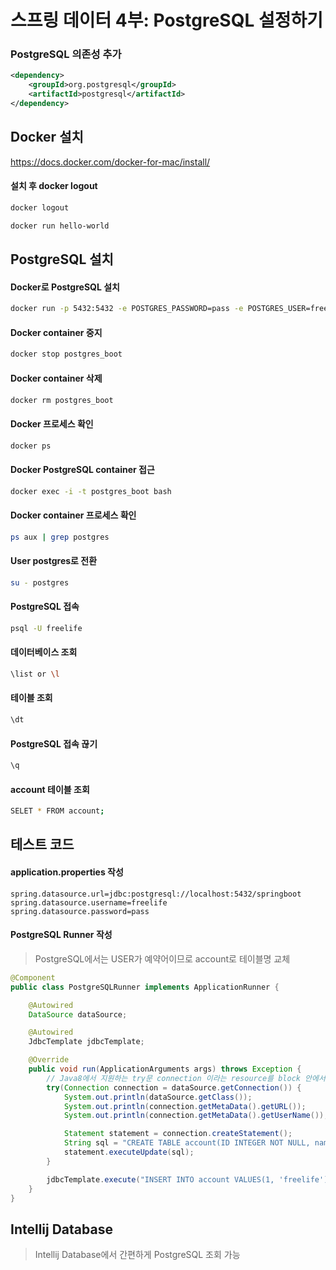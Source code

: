 # 스프링 데이터 4부: PostgreSQL 설정하기
### PostgreSQL 의존성 추가
```xml
<dependency>
    <groupId>org.postgresql</groupId>
    <artifactId>postgresql</artifactId>
</dependency>
```
## Docker 설치
https://docs.docker.com/docker-for-mac/install/
#### 설치 후 docker logout
```bash
docker logout

docker run hello-world
```

## PostgreSQL 설치
#### Docker로 PostgreSQL 설치
```bash
docker run -p 5432:5432 -e POSTGRES_PASSWORD=pass -e POSTGRES_USER=freelife -e POSTGRES_DB=springboot --name postgres_boot -d postgres
```

#### Docker container 중지
```bash
docker stop postgres_boot
```

#### Docker container 삭제
```bash
docker rm postgres_boot
```

#### Docker 프로세스 확인
```bash
docker ps
```

#### Docker PostgreSQL container 접근
```bash
docker exec -i -t postgres_boot bash
```

#### Docker container 프로세스 확인
```bash
ps aux | grep postgres
```

#### User postgres로 전환
```bash
su - postgres
```

#### PostgreSQL 접속
```bash
psql -U freelife  
```

#### 데이터베이스 조회
```bash
\list or \l
```

#### 테이블 조회
```bash
\dt
```

#### PostgreSQL 접속 끊기
```bash
\q
```

#### account 테이블 조회
```bash
SELET * FROM account;
```

## 테스트 코드 
#### application.properties 작성
```
spring.datasource.url=jdbc:postgresql://localhost:5432/springboot
spring.datasource.username=freelife
spring.datasource.password=pass
```

#### PostgreSQL Runner 작성
> PostgreSQL에서는 USER가 예약어이므로 account로 테이블명 교체  
```java
@Component
public class PostgreSQLRunner implements ApplicationRunner {

    @Autowired
    DataSource dataSource;

    @Autowired
    JdbcTemplate jdbcTemplate;

    @Override
    public void run(ApplicationArguments args) throws Exception {
        // Java8에서 지원하는 try문 connection 이라는 resource를 block 안에서 사용하고 무슨 문제가 생기든 정리를 해줌
        try(Connection connection = dataSource.getConnection()) {
            System.out.println(dataSource.getClass());
            System.out.println(connection.getMetaData().getURL());
            System.out.println(connection.getMetaData().getUserName());

            Statement statement = connection.createStatement();
            String sql = "CREATE TABLE account(ID INTEGER NOT NULL, name VARCHAR(255), PRIMARY KEY (id))";
            statement.executeUpdate(sql);
        }

        jdbcTemplate.execute("INSERT INTO account VALUES(1, 'freelife')");
    }
}
```

## Intellij Database
> Intellij Database에서 간편하게 PostgreSQL 조회 가능  
